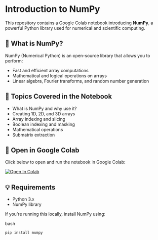 # Introduction to NumPy

This repository contains a Google Colab notebook introducing **NumPy**, a powerful Python library used for numerical and scientific computing.

## 📌 What is NumPy?

NumPy (Numerical Python) is an open-source library that allows you to perform:
- Fast and efficient array computations
- Mathematical and logical operations on arrays
- Linear algebra, Fourier transforms, and random number generation

## 🧠 Topics Covered in the Notebook

- What is NumPy and why use it?
- Creating 1D, 2D, and 3D arrays
- Array indexing and slicing
- Boolean indexing and masking
- Mathematical operations
- Submatrix extraction
## 🚀 Open in Google Colab

Click below to open and run the notebook in Google Colab:

[![Open In Colab](https://colab.research.google.com/assets/colab-badge.svg)](https://colab.research.google.com/github/alekya34/Numpy/blob/main/numpy.ipynb)

## 💡 Requirements

- Python 3.x
- NumPy library

If you're running this locally, install NumPy using:

bash
```
pip install numpy
```



